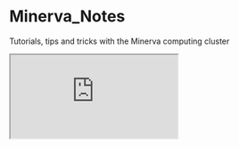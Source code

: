 # Minerva_Notes
Tutorials, tips and tricks with the Minerva computing cluster


<iframe src="https://docs.google.com/document/d/e/2PACX-1vQjIA62QlpYZfd6N6tCoYnHfPykbh-gpPMS8Zl8KDyKQkOQIl4cvU6q76fjIrk6ZuKUH7kLd8LrgaY4/pub?embedded=true"></iframe>

